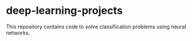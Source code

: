 # deep-learning-projects
This repository contains code to solve classification problems using neural networks.
